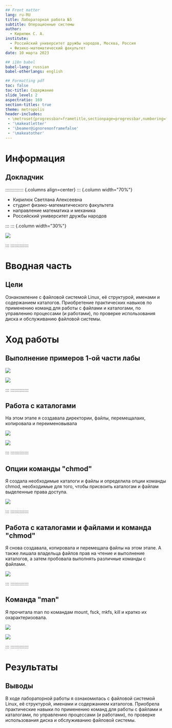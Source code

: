 ```yaml
---
## Front matter
lang: ru-RU
title: Лабораторная работа №5
subtitle: Операционные системы
author:
  - Кирилюк С. А.
institute:
  - Российский университет дружбы народов, Москва, Россия
  - Физико-математический факультет
date: 10 марта 2023

## i18n babel
babel-lang: russian
babel-otherlangs: english

## Formatting pdf
toc: false
toc-title: Содержание
slide_level: 2
aspectratio: 169
section-titles: true
theme: metropolis
header-includes:
 - \metroset{progressbar=frametitle,sectionpage=progressbar,numbering=fraction}
 - '\makeatletter'
 - '\beamer@ignorenonframefalse'
 - '\makeatother'
---
```


# Информация

## Докладчик

:::::::::::::: {.columns align=center}
::: {.column width="70%"}

  * Кирилюк Светлана Алексеевна
  * студент физико-математического факультета
  * направление математика и механика
  * Российский университет дружбы народов
  
:::
::: {.column width="30%"}

![](./image/kulyabov.jpg)

:::
:::::::::::::: 


# Вводная часть

## Цели 

Ознакомление с файловой системой Linux, её структурой, именами и содержанием каталогов. Приобретение практических навыков по применению команд для работы с файлами и каталогами, по управлению процессами (и работами), по проверке использования диска и обслуживанию файловой системы.

# Ход работы

## Выполнение примеров 1-ой части лабы

![](./image/fig1.png)

![](./image/fig2.png)

:::
::::::::::::::

## Работа с каталогами

На этом этапе я создавала директории, файлы, перемещалаих, копировала и переименовывала

![](./image/fig3.png)

![](./image/fig4.png)

:::
::::::::::::::

## Опции команды "chmod"

Я создала необходимые каталоги и файлы и определила опции команды chmod, необходимые для того, чтобы присвоить каталогам и файлам выделенные права доступа.

![](./image/fig5.png)

:::
::::::::::::::

## Работа с каталогами и файлами и команда "chmod"

Я снова создавала, копировала и перемещала файлы на этом этапе. А также лишала владельца файлов прав на чтение и выполнение каталогов, а затем пробовала выполнять различные команды с файлами.

![](./image/fig6.png)

:::
::::::::::::::

## Команда "man"

Я прочитала man по командам mount, fsck, mkfs, kill и кратко их охарактеризовала.

![](./image/fig7.png)

![](./image/fig8.png)

:::
::::::::::::::

# Результаты

## Выводы

В ходе лабораторной работы я ознакомилась с файловой системой Linux, её структурой, именами и содержанием каталогов. Приобрела практические навыки по применению команд для работы с файлами и каталогами, по управлению процессами (и работами), по проверке использования диска и обслуживанию файловой системы.

